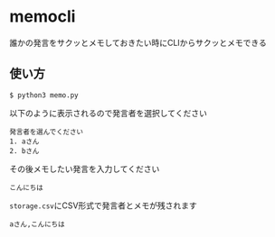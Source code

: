 # memocli

誰かの発言をサクッとメモしておきたい時にCLIからサクッとメモできる

## 使い方

```
$ python3 memo.py
```

以下のように表示されるので発言者を選択してください

```
発言者を選んでください
1. aさん
2. bさん
```

その後メモしたい発言を入力してください　

```
こんにちは
```

`storage.csv`にCSV形式で発言者とメモが残されます

```
aさん,こんにちは
```
